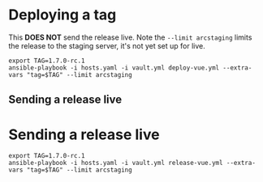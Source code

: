 # Deploying a tag

This **DOES NOT** send the release live. Note the `--limit arcstaging` limits the release to the staging server, it's not yet set up for live.

    export TAG=1.7.0-rc.1
    ansible-playbook -i hosts.yaml -i vault.yml deploy-vue.yml --extra-vars "tag=$TAG" --limit arcstaging

## Sending a release live

# Sending a release live

    export TAG=1.7.0-rc.1
    ansible-playbook -i hosts.yaml -i vault.yml release-vue.yml --extra-vars "tag=$TAG" --limit arcstaging
